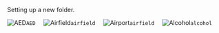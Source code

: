 Setting up a new folder.

![AED](https://raw.githubusercontent.com/nationalparkservice/symbol-library/gh-pages/src/standalone/aed-black-22.svg)`AED  `
![Airfield](https://www.nps.gov/npmap/dev/symbols/pictograph/airfield-black-22.svg)`airfield  `
![Airport](https://www.nps.gov/npmap/dev/symbols/pictograph/airport-black-22.svg)`airfield  `
![Alcohol](https://www.nps.gov/npmap/dev/symbols/pictograph/airfield-black-22.svg)`alcohol  `

